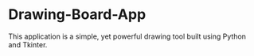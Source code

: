 # Drawing-Board-App
This application is a simple, yet powerful drawing tool built using Python and Tkinter.
